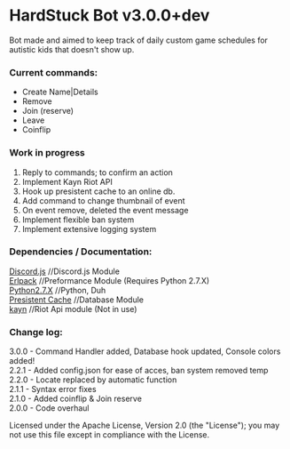 # HardStuck Bot v3.0.0+dev
Bot made and aimed to keep track of daily custom game schedules for autistic kids that doesn't show up.

### Current commands:
* Create Name|Details
* Remove
* Join (reserve)
* Leave
* Coinflip

### Work in progress
1. Reply to commands; to confirm an action
2. Implement Kayn Riot API
3. Hook up presistent cache to an online db.
4. Add command to change thumbnail of event
5. On event remove, deleted the event message
6. Implement flexible ban system
7. Implement extensive logging system

### Dependencies / Documentation:
[Discord.js](https://discord.js.org/#/docs/main/stable/general/welcome) //Discord.js Module<br />
[Erlpack](https://www.npmjs.com/package/erlpack) //Preformance Module (Requires Python 2.7.X)<br />
[Python2.7.X](https://www.python.org/) //Python, Duh<br />
[Presistent Cache](https://www.npmjs.com/package/persistent-cache) //Database Module<br />
[kayn](https://www.npmjs.com/package/kayn) //Riot Api module (Not in use)<br />

### Change log:
3.0.0 - Command Handler added, Database hook updated, Console colors added!<br />
2.2.1 - Added config.json for ease of acces, ban system removed temp<br />
2.2.0 - Locate replaced by automatic function<br />
2.1.1 - Syntax error fixes<br />
2.1.0 - Added coinflip & Join reserve<br />
2.0.0 - Code overhaul

Licensed under the Apache License, Version 2.0 (the "License"); you may not use this file except in compliance with the License.
